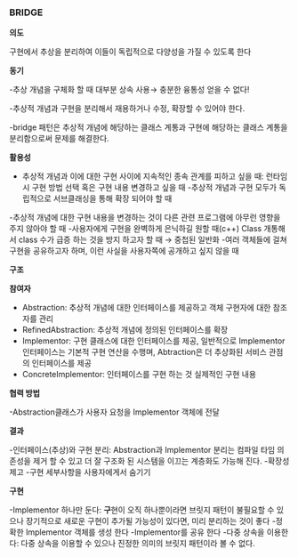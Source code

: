 ### BRIDGE

**의도**

구현에서 추상을 분리하여 이들이 독립적으로 다양성을 가질 수 있도록 한다

**동기**

-추상 개념을 구체화 할 때 대부분 상속 사용→ 충분한 융통성 얻을 수 없다!

-추상적 개념과 구현을 분리해서 재용하거나 수정, 확장할 수 있어야 한다.

-bridge 패턴은 추상적 개념에 해당하는 클래스 계통과 구현에 해당하는 클래스 계통을 분리함으로써 문제를 해결한다.

**활용성**

- 추상적 개념과 이에 대한 구현 사이에 지속적인 종속 관계를 피하고 싶을 때: 런타임시 구현 방법 선택 혹은 구현 내용 변경하고 싶을 때
  -추상적 개념과 구현 모두가 독립적으로 서브클래싱을 통해 확장 되어야 할 때

-추상적 개념에 대한 구현 내용을 변경하는 것이 다른 관련 프로그램에 아무런 영향을 주지 않아야 할 때
-사용자에게 구현을 완벽하게 은닉하길 원할 때(c++)
Class 개통해서 class 수가 급증 하는 것을 방지 하고자 할 때 → 중첩된 일반화
-여러 객체들에 걸쳐 구현을 공유하고자 하며, 이런 사실을 사용자쪽에 공개하고 싶지 않을 때

**구조**

**참여자**

- Abstraction: 추상적 개념에 대한 인터페이스를 제공하고 객체 구현자에 대한 참조 자를 관리
- RefinedAbstraction: 추상적 개념에 정의된 인터페이스를 확장
- Implementor: 구현 클래스에 대한 인터페이스를 제공, 일반적으로 Implementor 인터페이스는 기본적 구현 연산을 수행며, Abtraction은 더 추상화된 서비스 관점의 인터페이스를 제공
- ConcreteImplementor: 인터페이스를 구현 하는 것 실제적인 구현 내용

**협력 방법**

-Abstraction클래스가 사용자 요청을 Implementor 객체에 전달

**결과**

-인터페이스(추상)와 구현 분리: Abstraction과 Implementor 분리는 컴파일 타임 의존성을 제거 할 수 있고 더 잘 구조화 된 시스템을 이끄는 계층화도 가능해 진다.
-확장성 제고
-구현 세부사항을 사용자에게서 숨기기

**구현**

-Implementor 하나만 둔다: **구**현이 오직 하나뿐이라면 브릿지 패턴이 불필요할 수 있으나 장기적으로 새로운 구현이 추가될 가능성이 있다면, 미리 분리하는 것이 좋다
-정확한 Implementor 객체를 생성 한다
-Implementor를 공유 한다
-다중 상속을 이용한다: 다중 상속을 이용할 수 있으나 진정한 의미의 브릿지 패턴이라 볼 수 없다.
